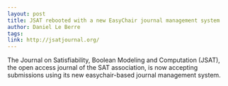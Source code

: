 ```yaml
---
layout: post
title: JSAT rebooted with a new EasyChair journal management system
author: Daniel Le Berre
tags: 
link: http://jsatjournal.org/
---
```

The Journal on Satisfiability, Boolean Modeling and Computation (JSAT), the open access journal of the SAT association, is now accepting submissions using its new easychair-based journal management system.
